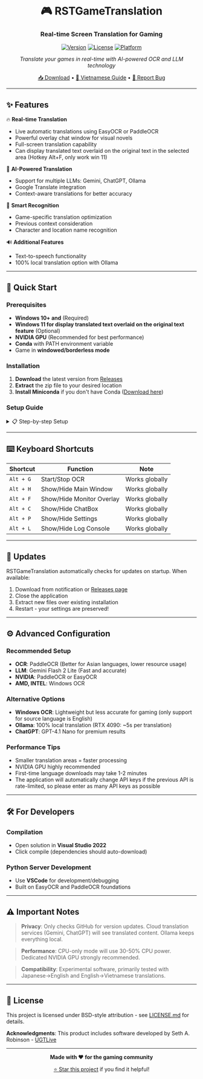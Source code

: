 <div align="center">

# 🎮 RSTGameTranslation
### Real-time Screen Translation for Gaming

[![Version](https://img.shields.io/badge/version-0.7-blue.svg)](https://github.com/thanhkeke97/RSTGameTranslation/releases)
[![License](https://img.shields.io/badge/license-BSD-green.svg)](LICENSE.md)
[![Platform](https://img.shields.io/badge/platform-Windows%2010+-lightgrey.svg)]()

*Translate your games in real-time with AI-powered OCR and LLM technology*

[📥 Download](https://github.com/thanhkeke97/RSTGameTranslation/releases) • [📖 Vietnamese Guide](https://thanhkeke97.github.io/RSTGameTranslation/index_vn.html) • [🐛 Report Bug](https://github.com/thanhkeke97/RSTGameTranslation/issues)

</div>

---

## ✨ Features

🔥 **Real-time Translation**
- Live automatic translations using EasyOCR or PaddleOCR
- Powerful overlay chat window for visual novels
- Full-screen translation capability
- Can display translated text overlaid on the original text in the selected area (Hotkey Alt+F, only work win 11)

🤖 **AI-Powered Translation**
- Support for multiple LLMs: Gemini, ChatGPT, Ollama
- Google Translate integration
- Context-aware translations for better accuracy

🎯 **Smart Recognition**
- Game-specific translation optimization
- Previous context consideration
- Character and location name recognition

🔊 **Additional Features**
- Text-to-speech functionality
- 100% local translation option with Ollama

---

## 🚀 Quick Start

### Prerequisites

- **Windows 10+ and** (Required)
- **Windows 11 for display translated text overlaid on the original text feature** (Optional)
- **NVIDIA GPU** (Recommended for best performance)
- **Conda** with PATH environment variable
- Game in **windowed/borderless mode**

### Installation

1. **Download** the latest version from [Releases](https://github.com/thanhkeke97/RSTGameTranslation/releases)
2. **Extract** the zip file to your desired location
3. **Install Miniconda** if you don't have Conda ([Download here](https://repo.anaconda.com/miniconda/Miniconda3-py39_25.3.1-1-Windows-x86_64.exe))

### Setup Guide

<details>
<summary>📋 Step-by-step Setup</summary>

#### 1. Initial Configuration
- Run `RSTGameTranslation/rst.exe`
- Go to **Settings** → **Language** tab: Choose source and target languages
- Go to **Settings** → **Translation** tab: Select your preferred translation service
- Go to **Settings** → **OCR** tab: Choose OCR method

#### 2. Server Setup (One-time)
- Click **SetupServer** button (Skip if using Windows OCR)
- Wait 5-15 minutes for setup completion
- Look for "environment setup completed" message

#### 3. Start Translating
- Click **StartServer** and wait for connection confirmation
- Click **Start** to begin translation
- Drag the translation area to your desired region
- View results in ChatBox or Monitor window

#### 4. LLM Configuration
- Add your **Gemini API key** in settings (You can enter multiple API keys, press Enter after entering each API key)
- Configure game name for better context (context tab)
- Adjust other settings as needed

</details>

---

## ⌨️ Keyboard Shortcuts

| Shortcut | Function | Note |
|----------|----------|------|
| `Alt + G` | Start/Stop OCR | Works globally |
| `Alt + H` | Show/Hide Main Window | Works globally |
| `Alt + F` | Show/Hide Monitor Overlay | Works globally |
| `Alt + C` | Show/Hide ChatBox | Works globally |
| `Alt + P` | Show/Hide Settings | Works globally |
| `Alt + L` | Show/Hide Log Console | Works globally |

---

## 🔄 Updates

RSTGameTranslation automatically checks for updates on startup. When available:

1. Download from notification or [Releases page](https://github.com/thanhkeke97/RSTGameTranslation/releases)
2. Close the application
3. Extract new files over existing installation
4. Restart - your settings are preserved!

---

## ⚙️ Advanced Configuration

### Recommended Setup
- **OCR**: PaddleOCR (Better for Asian languages, lower resource usage)
- **LLM**: Gemini Flash 2 Lite (Fast and accurate)
- **NVIDIA**: PaddleOCR or EasyOCR
- **AMD, INTEL**: Windows OCR

### Alternative Options
- **Windows OCR**: Lightweight but less accurate for gaming (only support for source language is English)
- **Ollama**: 100% local translation (RTX 4090: ~5s per translation)
- **ChatGPT**: GPT-4.1 Nano for premium results

### Performance Tips
- Smaller translation areas = faster processing
- NVIDIA GPU highly recommended
- First-time language downloads may take 1-2 minutes
- The application will automatically change API keys if the previous API is rate-limited, so please enter as many API keys as possible

---

## 🛠️ For Developers

### Compilation
- Open solution in **Visual Studio 2022**
- Click compile (dependencies should auto-download)

### Python Server Development
- Use **VSCode** for development/debugging
- Built on EasyOCR and PaddleOCR foundations

---

## ⚠️ Important Notes

> **Privacy**: Only checks GitHub for version updates. Cloud translation services (Gemini, ChatGPT) will see translated content. Ollama keeps everything local.

> **Performance**: CPU-only mode will use 30-50% CPU power. Dedicated NVIDIA GPU strongly recommended.

> **Compatibility**: Experimental software, primarily tested with Japanese→English and English→Vietnamese translations.

---

## 📄 License

This project is licensed under BSD-style attribution - see [LICENSE.md](LICENSE.md) for details.

**Acknowledgments**: This product includes software developed by Seth A. Robinson - [UGTLive](https://github.com/SethRobinson/UGTLive)

---

<div align="center">

**Made with ❤️ for the gaming community**

[⭐ Star this project](https://github.com/thanhkeke97/RSTGameTranslation) if you find it helpful!

</div>
